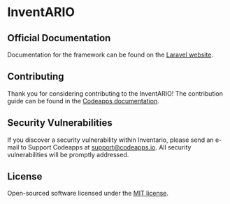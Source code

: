 # InventARIO

## Official Documentation

Documentation for the framework can be found on the [Laravel website](http://laravel.com/docs).

## Contributing

Thank you for considering contributing to the InventARIO! The contribution guide can be found in the [Codeapps documentation](http://codeapps.io/docs/documentation).

## Security Vulnerabilities

If you discover a security vulnerability within Inventario, please send an e-mail to Support Codeapps at support@codeapps.io. All security vulnerabilities will be promptly addressed.

## License

Open-sourced software licensed under the [MIT license](http://opensource.org/licenses/MIT).

